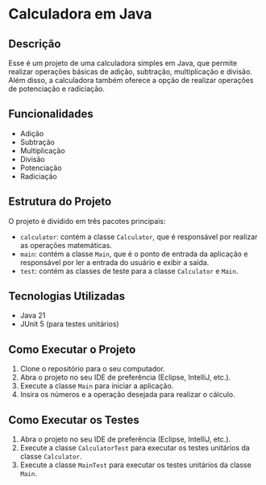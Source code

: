 **Calculadora em Java**
=======================

**Descrição**
---------------

Esse é um projeto de uma calculadora simples em Java, que permite realizar operações básicas de adição, subtração, multiplicação e divisão. Além disso, a calculadora também oferece a opção de realizar operações de potenciação e radiciação.

**Funcionalidades**
-------------------

*   Adição
*   Subtração
*   Multiplicação
*   Divisão
*   Potenciação
*   Radiciação

**Estrutura do Projeto**
-------------------------

O projeto é dividido em três pacotes principais:

*   `calculator`: contém a classe `Calculator`, que é responsável por realizar as operações matemáticas.
*   `main`: contém a classe `Main`, que é o ponto de entrada da aplicação e responsável por ler a entrada do usuário e exibir a saída.
*   `test`: contém as classes de teste para a classe `Calculator` e `Main`.

**Tecnologias Utilizadas**
---------------------------

*   Java 21
*   JUnit 5 (para testes unitários)

**Como Executar o Projeto**
---------------------------

1.  Clone o repositório para o seu computador.
2.  Abra o projeto no seu IDE de preferência (Eclipse, IntelliJ, etc.).
3.  Execute a classe `Main` para iniciar a aplicação.
4.  Insira os números e a operação desejada para realizar o cálculo.

**Como Executar os Testes**
---------------------------

1.  Abra o projeto no seu IDE de preferência (Eclipse, IntelliJ, etc.).
2.  Execute a classe `CalculatorTest` para executar os testes unitários da classe `Calculator`.
3.  Execute a classe `MainTest` para executar os testes unitários da classe `Main`.
